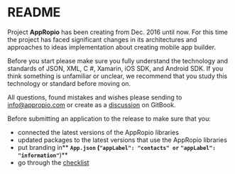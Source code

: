 # README

Project **AppRopio** has been creating from Dec. 2016 until now. For this time the project has faced significant changes in its architectures and approaches to ideas implementation about creating mobile app builder.

Before you start please make sure you fully understand the technology and standards of JSON, XML, C \#, Xamarin, iOS SDK, and Android SDK. If you think something is unfamiliar or unclear, we recommend that you study this technology or standard before moving on.

All questions, found mistakes and wishes please sending to [info@appropio.com](mailto://info@appropio.com) or create as a [discussion](https://github.com/appropio/faq/tree/01a74964a039dfb9acb17ee3a5d97021d54f864c/en/discussion-template.md) on GitBook.

Before submitting an application to the release to make sure that you:

* connected the latest versions of the AppRopio libraries
* updated packages to the latest versions that use the AppRopio libraries
* put branding in** **`App.json` **\(**`"appLabel": "contacts" or`** **`"appLabel": "information"`**\)**
* go through the [checklist](https://github.com/appropio/faq/tree/01a74964a039dfb9acb17ee3a5d97021d54f864c/en/reliznii-chek-list.md)

